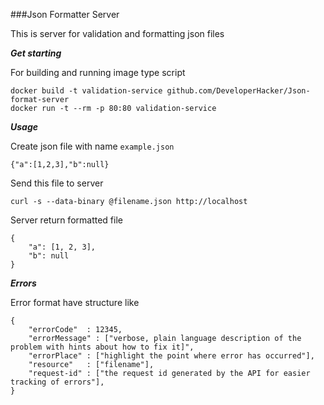 ###Json Formatter Server

This is server for validation and formatting json files

***Get starting***

For building and running image type script

```
docker build -t validation-service github.com/DeveloperHacker/Json-format-server
docker run -t --rm -p 80:80 validation-service
```

***Usage***

Create json file with name `example.json`

```
{"a":[1,2,3],"b":null}
```

Send this file to server
```
curl -s --data-binary @filename.json http://localhost
```

Server return formatted file
```
{
    "a": [1, 2, 3],
    "b": null
}
```

***Errors***

Error format have structure like
```
{
    "errorCode"  : 12345,
    "errorMessage" : ["verbose, plain language description of the problem with hints about how to fix it]",
    "errorPlace" : ["highlight the point where error has occurred"],
    "resource"   : ["filename"],
    "request-id" : ["the request id generated by the API for easier tracking of errors"],
}
```
